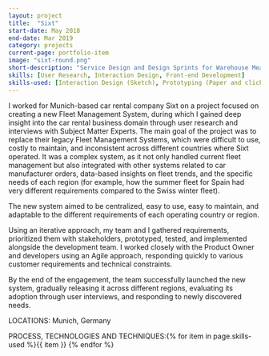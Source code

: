 ```yaml
---
layout: project
title:  "Sixt"
start-date: May 2018
end-date: Mar 2019
category: projects
current-page: portfolio-item
image: "sixt-round.png"
short-description: "Service Design and Design Sprints for Warehouse Measurement Innovation"
skills: [User Research, Interaction Design, Front-end Development]
skills-used: [Interaction Design (Sketch), Prototyping (Paper and click dummies), Front-end development (HTML and CSS), Usability Testing, Requirements gathering (stakeholder and SME interviews and workshops, Customer Relationship Development.]
---
```


I worked for Munich-based car rental company Sixt on a project focused on creating a new Fleet Management System, during which I gained deep insight into the car rental business domain through user research and interviews with Subject Matter Experts. The main goal of the project was to replace their legacy Fleet Management Systems, which were difficult to use, costly to maintain, and inconsistent across different countries where Sixt operated. It was a complex system, as it not only handled current fleet management but also integrated with other systems related to car manufacturer orders, data-based insights on fleet trends, and the specific needs of each region (for example, how the summer fleet for Spain had very different requirements compared to the Swiss winter fleet).

The new system aimed to be centralized, easy to use, easy to maintain, and adaptable to the different requirements of each operating country or region.

Using an iterative approach, my team and I gathered requirements, prioritized them with stakeholders, prototyped, tested, and implemented alongside the development team. I worked closely with the Product Owner and developers using an Agile approach, responding quickly to various customer requirements and technical constraints.

By the end of the engagement, the team successfully launched the new system, gradually releasing it across different regions, evaluating its adoption through user interviews, and responding to newly discovered needs.

<span class="category-description">LOCATIONS:</span>
Munich, Germany

<span class="category-description">PROCESS, TECHNOLOGIES AND TECHNIQUES:</span>{% for item in page.skills-used %}<span class="skill-item">{{ item }}</span> {% endfor %} 